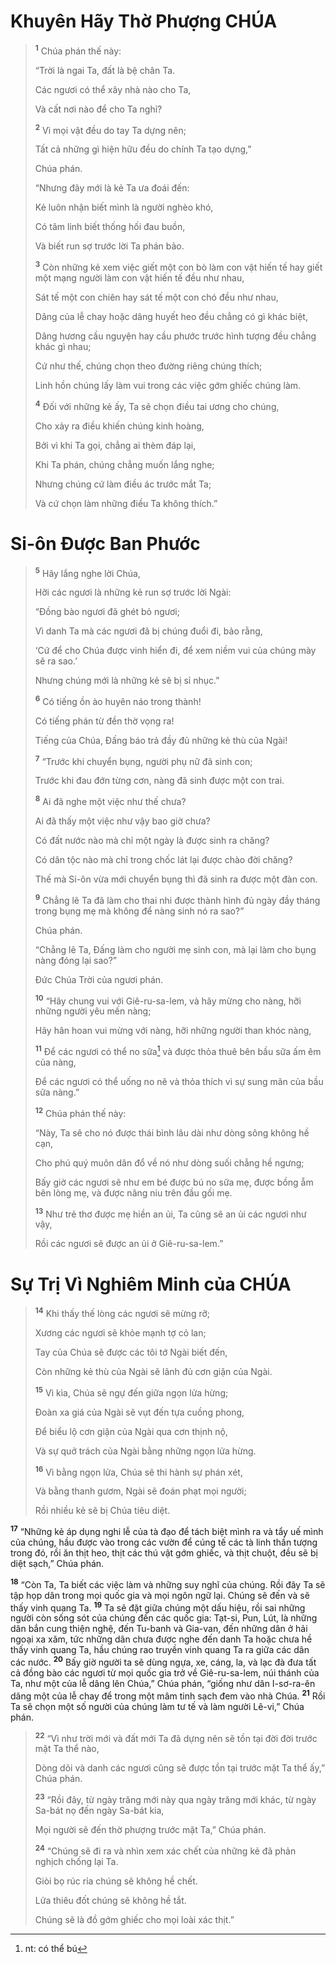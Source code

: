 # Khuyên Hãy Thờ Phượng CHÚA

> <sup><b>1</b></sup> Chúa phán thế này:
>
> “Trời là ngai Ta, đất là bệ chân Ta.
>
> Các ngươi có thể xây nhà nào cho Ta,
>
> Và cất nơi nào để cho Ta nghỉ?
>
> <sup><b>2</b></sup> Vì mọi vật đều do tay Ta dựng nên;
>
> Tất cả những gì hiện hữu đều do chính Ta tạo dựng,”
>
> Chúa phán.
>
> “Nhưng đây mới là kẻ Ta ưa đoái đến:
>
> Kẻ luôn nhận biết mình là người nghèo khó,
>
> Có tâm linh biết thống hối đau buồn,
>
> Và biết run sợ trước lời Ta phán bảo.
>
> <sup><b>3</b></sup> Còn những kẻ xem việc giết một con bò làm con vật hiến tế hay giết một mạng người làm con vật hiến tế đều như nhau,
>
> Sát tế một con chiên hay sát tế một con chó đều như nhau,
>
> Dâng của lễ chay hoặc dâng huyết heo đều chẳng có gì khác biệt,
>
> Dâng hương cầu nguyện hay cầu phước trước hình tượng đều chẳng khác gì nhau;
>
> Cứ như thế, chúng chọn theo đường riêng chúng thích;
>
> Linh hồn chúng lấy làm vui trong các việc gớm ghiếc chúng làm.
>
> <sup><b>4</b></sup> Ðối với những kẻ ấy, Ta sẽ chọn điều tai ương cho chúng,
>
> Cho xảy ra điều khiến chúng kinh hoàng,
>
> Bởi vì khi Ta gọi, chẳng ai thèm đáp lại,
>
> Khi Ta phán, chúng chẳng muốn lắng nghe;
>
> Nhưng chúng cứ làm điều ác trước mắt Ta;
>
> Và cứ chọn làm những điều Ta không thích.”

# Si-ôn Ðược Ban Phước

> <sup><b>5</b></sup> Hãy lắng nghe lời Chúa,
>
> Hỡi các ngươi là những kẻ run sợ trước lời Ngài:
>
> “Ðồng bào ngươi đã ghét bỏ ngươi;
>
> Vì danh Ta mà các ngươi đã bị chúng đuổi đi, bảo rằng,
>
> ‘Cứ để cho Chúa được vinh hiển đi, để xem niềm vui của chúng mày sẽ ra sao.’
>
> Nhưng chúng mới là những kẻ sẽ bị sỉ nhục.”
>
> <sup><b>6</b></sup> Có tiếng ồn ào huyên náo trong thành!
>
> Có tiếng phán từ đền thờ vọng ra!
>
> Tiếng của Chúa, Đấng báo trả đầy đủ những kẻ thù của Ngài!
>
> <sup><b>7</b></sup> “Trước khi chuyển bụng, người phụ nữ đã sinh con;
>
> Trước khi đau đớn từng cơn, nàng đã sinh được một con trai.
>
> <sup><b>8</b></sup> Ai đã nghe một việc như thế chưa?
>
> Ai đã thấy một việc như vậy bao giờ chưa?
>
> Có đất nước nào mà chỉ một ngày là được sinh ra chăng?
>
> Có dân tộc nào mà chỉ trong chốc lát lại được chào đời chăng?
>
> Thế mà Si-ôn vừa mới chuyển bụng thì đã sinh ra được một đàn con.
>
> <sup><b>9</b></sup> Chẳng lẽ Ta đã làm cho thai nhi được thành hình đủ ngày đầy tháng trong bụng mẹ mà không để nàng sinh nó ra sao?”
>
> Chúa phán.
>
> “Chẳng lẽ Ta, Ðấng làm cho người mẹ sinh con, mà lại làm cho bụng nàng đóng lại sao?”
>
> Ðức Chúa Trời của ngươi phán.
>
> <sup><b>10</b></sup> “Hãy chung vui với Giê-ru-sa-lem, và hãy mừng cho nàng, hỡi những người yêu mến nàng;
>
> Hãy hân hoan vui mừng với nàng, hỡi những người than khóc nàng,
>
> <sup><b>11</b></sup> Ðể các ngươi có thể no sữa[^1-fcca7174-8817-41c3-a55a-02bd894fa90e] và được thỏa thuê bên bầu sữa ấm êm của nàng,
>
> Ðể các ngươi có thể uống no nê và thỏa thích vì sự sung mãn của bầu sữa nàng.”
>
> <sup><b>12</b></sup> Chúa phán thế này:
>
> “Này, Ta sẽ cho nó được thái bình lâu dài như dòng sông không hề cạn,
>
> Cho phú quý muôn dân đổ về nó như dòng suối chẳng hề ngưng;
>
> Bấy giờ các ngươi sẽ như em bé được bú no sữa mẹ, được bồng ẵm bên lòng mẹ, và được nâng niu trên đầu gối mẹ.
>
> <sup><b>13</b></sup> Như trẻ thơ được mẹ hiền an ủi, Ta cũng sẽ an ủi các ngươi như vậy,
>
> Rồi các ngươi sẽ được an ủi ở Giê-ru-sa-lem.”

# Sự Trị Vì Nghiêm Minh của CHÚA

> <sup><b>14</b></sup> Khi thấy thế lòng các ngươi sẽ mừng rỡ;
>
> Xương các ngươi sẽ khỏe mạnh tợ cỏ lan;
>
> Tay của Chúa sẽ được các tôi tớ Ngài biết đến,
>
> Còn những kẻ thù của Ngài sẽ lãnh đủ cơn giận của Ngài.
>
> <sup><b>15</b></sup> Vì kìa, Chúa sẽ ngự đến giữa ngọn lửa hừng;
>
> Ðoàn xa giá của Ngài sẽ vụt đến tựa cuồng phong,
>
> Ðể biểu lộ cơn giận của Ngài qua cơn thịnh nộ,
>
> Và sự quở trách của Ngài bằng những ngọn lửa hừng.
>
> <sup><b>16</b></sup> Vì bằng ngọn lửa, Chúa sẽ thi hành sự phán xét,
>
> Và bằng thanh gươm, Ngài sẽ đoán phạt mọi người;
>
> Rồi nhiều kẻ sẽ bị Chúa tiêu diệt.

<sup><b>17</b></sup> “Những kẻ áp dụng nghi lễ của tà đạo để tách biệt mình ra và tẩy uế mình của chúng, hầu được vào trong các vườn để cúng tế các tà linh thần tượng trong đó, rồi ăn thịt heo, thịt các thú vật gớm ghiếc, và thịt chuột, đều sẽ bị diệt sạch,” Chúa phán.

<sup><b>18</b></sup> “Còn Ta, Ta biết các việc làm và những suy nghĩ của chúng. Rồi đây Ta sẽ tập họp dân trong mọi quốc gia và mọi ngôn ngữ lại. Chúng sẽ đến và sẽ thấy vinh quang Ta. <sup><b>19</b></sup> Ta sẽ đặt giữa chúng một dấu hiệu, rồi sai những người còn sống sót của chúng đến các quốc gia: Tạt-si, Pun, Lút, là những dân bắn cung thiện nghệ, đến Tu-banh và Gia-van, đến những dân ở hải ngoại xa xăm, tức những dân chưa được nghe đến danh Ta hoặc chưa hề thấy vinh quang Ta, hầu chúng rao truyền vinh quang Ta ra giữa các dân các nước. <sup><b>20</b></sup> Bấy giờ người ta sẽ dùng ngựa, xe, cáng, la, và lạc đà đưa tất cả đồng bào các ngươi từ mọi quốc gia trở về Giê-ru-sa-lem, núi thánh của Ta, như một của lễ dâng lên Chúa,” Chúa phán, “giống như dân I-sơ-ra-ên dâng một của lễ chay để trong một mâm tinh sạch đem vào nhà Chúa. <sup><b>21</b></sup> Rồi Ta sẽ chọn một số người của chúng làm tư tế và làm người Lê-vi,” Chúa phán.

> <sup><b>22</b></sup> “Vì như trời mới và đất mới Ta đã dựng nên sẽ tồn tại đời đời trước mặt Ta thể nào,
>
> Dòng dõi và danh các ngươi cũng sẽ được tồn tại trước mặt Ta thể ấy,” Chúa phán.
>
> <sup><b>23</b></sup> “Rồi đây, từ ngày trăng mới này qua ngày trăng mới khác, từ ngày Sa-bát nọ đến ngày Sa-bát kia,
>
> Mọi người sẽ đến thờ phượng trước mặt Ta,” Chúa phán.
>
> <sup><b>24</b></sup> “Chúng sẽ đi ra và nhìn xem xác chết của những kẻ đã phản nghịch chống lại Ta.
>
> Giòi bọ rúc rỉa chúng sẽ không hề chết.
>
> Lửa thiêu đốt chúng sẽ không hề tắt.
>
> Chúng sẽ là đồ gớm ghiếc cho mọi loài xác thịt.”

[^1-fcca7174-8817-41c3-a55a-02bd894fa90e]: nt: có thể bú
